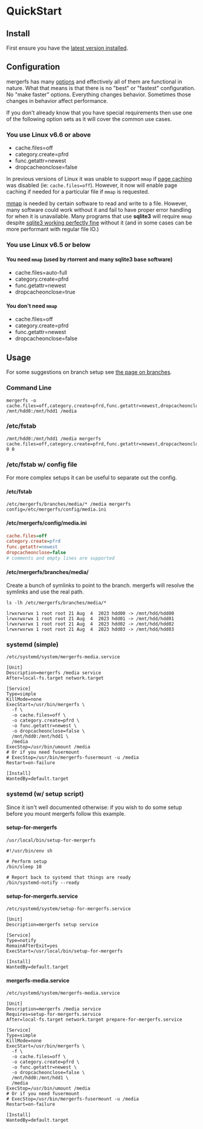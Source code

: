 # QuickStart

## Install

First ensure you have the [latest version installed](setup/installation.md).


## Configuration

mergerfs has many [options](config/options.md) and effectively all of
them are functional in nature. What that means is that there is no
"best" or "fastest" configuration. No "make faster"
options. Everything changes behavior. Sometimes those changes in
behavior affect performance.

If you don't already know that you have special requirements then use
one of the following option sets as it will cover the common use
cases.


### You use Linux v6.6 or above

* cache.files=off
* category.create=pfrd
* func.getattr=newest
* dropcacheonclose=false

In previous versions of Linux it was unable to support `mmap` if [page
caching](config/cache.md) was disabled (ie:
`cache.files=off`). However, it now will enable page caching if needed
for a particular file if `mmap` is requested.

[mmap](https://en.wikipedia.org/wiki/Mmap) is needed by certain
software to read and write to a file. However, many software could
work without it and fail to have proper error handling for when it is
unavailable. Many programs that use **sqlite3** will require `mmap`
despite [sqlite3 working perfectly
fine](known_issues_bugs.md#sqlite3-plex-jellyfin-do-not-work-with-mergerfs)
without it (and in some cases can be more performant with regular file
IO.)


### You use Linux v6.5 or below

#### You need `mmap` (used by rtorrent and many sqlite3 base software)

* cache.files=auto-full
* category.create=pfrd
* func.getattr=newest
* dropcacheonclose=true


#### You don't need `mmap`

* cache.files=off
* category.create=pfrd
* func.getattr=newest
* dropcacheonclose=false


## Usage

For some suggestions on branch setup see [the page on
branches](config/branches.md#branch-setup).


### Command Line

```
mergerfs -o cache.files=off,category.create=pfrd,func.getattr=newest,dropcacheonclose=false /mnt/hdd0:/mnt/hdd1 /media
```


### /etc/fstab

```
/mnt/hdd0:/mnt/hdd1 /media mergerfs cache.files=off,category.create=pfrd,func.getattr=newest,dropcacheonclose=false 0 0
```

### /etc/fstab w/ config file

For more complex setups it can be useful to separate out the config.


#### /etc/fstab

```
/etc/mergerfs/branches/media/* /media mergerfs config=/etc/mergerfs/config/media.ini
```


#### /etc/mergerfs/config/media.ini

```ini title="media.ini" linenums="1"
cache.files=off
category.create=pfrd
func.getattr=newest
dropcacheonclose=false
# comments and empty lines are supported
```

#### /etc/mergerfs/branches/media/

Create a bunch of symlinks to point to the branch. mergerfs will
resolve the symlinks and use the real path.

`ls -lh /etc/mergerfs/branches/media/*`

```text
lrwxrwxrwx 1 root root 21 Aug  4  2023 hdd00 -> /mnt/hdd/hdd00
lrwxrwxrwx 1 root root 21 Aug  4  2023 hdd01 -> /mnt/hdd/hdd01
lrwxrwxrwx 1 root root 21 Aug  4  2023 hdd02 -> /mnt/hdd/hdd02
lrwxrwxrwx 1 root root 21 Aug  4  2023 hdd03 -> /mnt/hdd/hdd03
```

### systemd (simple)

`/etc/systemd/system/mergerfs-media.service`

```systemd title="mergerfs-media.service" linenums="1"
[Unit]
Description=mergerfs /media service
After=local-fs.target network.target

[Service]
Type=simple
KillMode=none
ExecStart=/usr/bin/mergerfs \
  -f \
  -o cache.files=off \
  -o category.create=pfrd \
  -o func.getattr=newest \
  -o dropcacheonclose=false \
  /mnt/hdd0:/mnt/hdd1 \
  /media
ExecStop=/usr/bin/umount /media
# Or if you need fusermount
# ExecStop=/usr/bin/mergerfs-fusermount -u /media
Restart=on-failure

[Install]
WantedBy=default.target
```

### systemd (w/ setup script)

Since it isn't well documented otherwise: if you wish to do some setup before
you mount mergerfs follow this example.

#### setup-for-mergerfs

`/usr/local/bin/setup-for-mergerfs`

```shell title="setup-for-mergerfs" linenums="1"
#!/usr/bin/env sh

# Perform setup
/bin/sleep 10

# Report back to systemd that things are ready
/bin/systemd-notify --ready
```

#### setup-for-mergerfs.service

`/etc/systemd/system/setup-for-mergerfs.service`

```systemd title="setup-for-mergerfs.service" linenums="1"
[Unit]
Description=mergerfs setup service

[Service]
Type=notify
RemainAfterExit=yes
ExecStart=/usr/local/bin/setup-for-mergerfs

[Install]
WantedBy=default.target
```

#### mergerfs-media.service

`/etc/systemd/system/mergerfs-media.service`

```systemd title="mergerfs-media.service" linenums="1"
[Unit]
Description=mergerfs /media service
Requires=setup-for-mergerfs.service
After=local-fs.target network.target prepare-for-mergerfs.service

[Service]
Type=simple
KillMode=none
ExecStart=/usr/bin/mergerfs \
  -f \
  -o cache.files=off \
  -o category.create=pfrd \
  -o func.getattr=newest \
  -o dropcacheonclose=false \
  /mnt/hdd0:/mnt/hdd1 \
  /media
ExecStop=/usr/bin/umount /media
# Or if you need fusermount
# ExecStop=/usr/bin/mergerfs-fusermount -u /media
Restart=on-failure

[Install]
WantedBy=default.target
```
